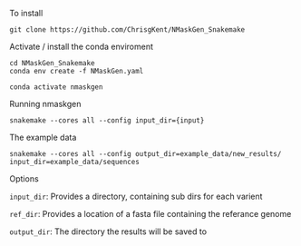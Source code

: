 To install
```
git clone https://github.com/ChrisgKent/NMaskGen_Snakemake
```
Activate / install the conda enviroment
```
cd NMaskGen_Snakemake
conda env create -f NMaskGen.yaml

conda activate nmaskgen
```
Running nmaskgen
```
snakemake --cores all --config input_dir={input} 
```
The example data
```
snakemake --cores all --config output_dir=example_data/new_results/ input_dir=example_data/sequences
```

Options

```input_dir```: Provides a directory, containing sub dirs for each varient

```ref_dir```: Provides a location of a fasta file containing the referance genome

```output_dir```: The directory the results will be saved to

